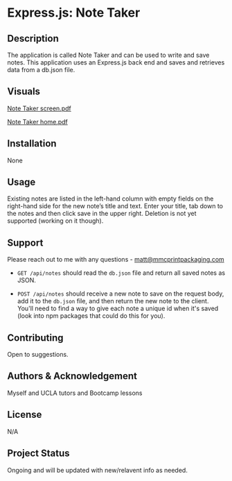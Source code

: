 # Express.js: Note Taker

## Description

The application is called Note Taker and can be used to write and save notes. This application uses an Express.js back end and saves and retrieves data from a db.json file.

## Visuals
[Note Taker screen.pdf](https://github.com/MMullen4/Note-Taker/files/13915630/Note.Taker.screen.pdf)

[Note Taker home.pdf](https://github.com/MMullen4/Note-Taker/files/13915631/Note.Taker.home.pdf)


## Installation
None

## Usage
Existing notes are listed in the left-hand column with empty fields on the right-hand side for the new note’s title and text.  Enter your title, tab down to the notes and then click save in the upper right.  Deletion is not yet supported (working on it though).

## Support
Please reach out to me with any questions - matt@mmcprintpackaging.com

* `GET /api/notes` should read the `db.json` file and return all saved notes as JSON.

* `POST /api/notes` should receive a new note to save on the request body, add it to the `db.json` file, and then return the new note to the client. You'll need to find a way to give each note a unique id when it's saved (look into npm packages that could do this for you).

## Contributing
Open to suggestions.

## Authors & Acknowledgement
Myself and UCLA tutors and Bootcamp lessons

## License
N/A

## Project Status
Ongoing and will be updated with new/relavent info as needed.
